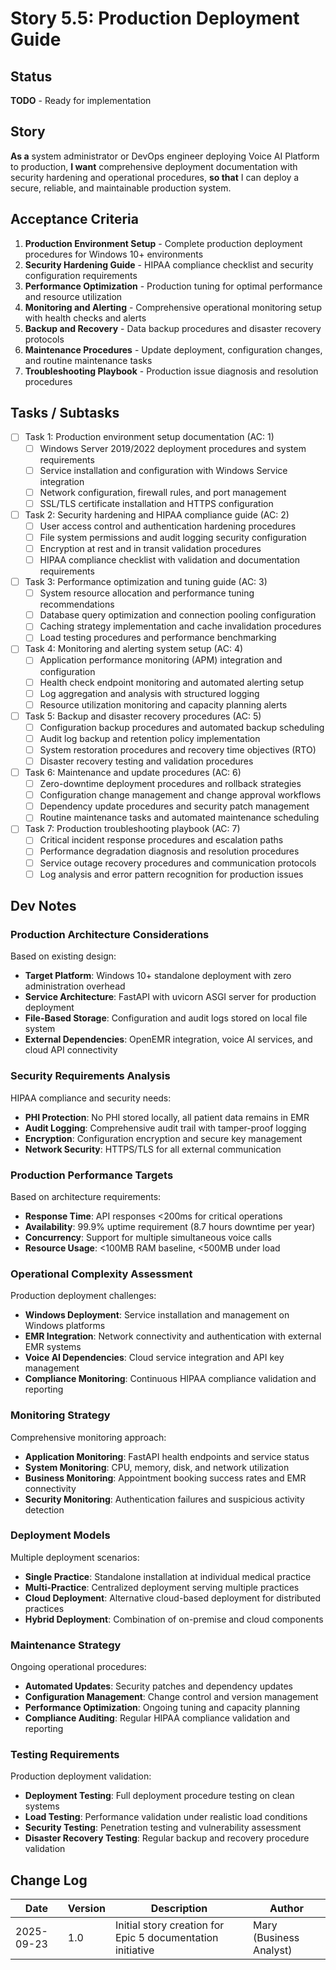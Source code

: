 # Story 5.5: Production Deployment Guide

## Status
**TODO** - Ready for implementation

## Story
**As a** system administrator or DevOps engineer deploying Voice AI Platform to production,
**I want** comprehensive deployment documentation with security hardening and operational procedures,
**so that** I can deploy a secure, reliable, and maintainable production system.

## Acceptance Criteria
1. **Production Environment Setup** - Complete production deployment procedures for Windows 10+ environments
2. **Security Hardening Guide** - HIPAA compliance checklist and security configuration requirements
3. **Performance Optimization** - Production tuning for optimal performance and resource utilization
4. **Monitoring and Alerting** - Comprehensive operational monitoring setup with health checks and alerts
5. **Backup and Recovery** - Data backup procedures and disaster recovery protocols
6. **Maintenance Procedures** - Update deployment, configuration changes, and routine maintenance tasks
7. **Troubleshooting Playbook** - Production issue diagnosis and resolution procedures

## Tasks / Subtasks
- [ ] Task 1: Production environment setup documentation (AC: 1)
  - [ ] Windows Server 2019/2022 deployment procedures and system requirements
  - [ ] Service installation and configuration with Windows Service integration
  - [ ] Network configuration, firewall rules, and port management
  - [ ] SSL/TLS certificate installation and HTTPS configuration
- [ ] Task 2: Security hardening and HIPAA compliance guide (AC: 2)
  - [ ] User access control and authentication hardening procedures
  - [ ] File system permissions and audit logging security configuration
  - [ ] Encryption at rest and in transit validation procedures
  - [ ] HIPAA compliance checklist with validation and documentation requirements
- [ ] Task 3: Performance optimization and tuning guide (AC: 3)
  - [ ] System resource allocation and performance tuning recommendations
  - [ ] Database query optimization and connection pooling configuration
  - [ ] Caching strategy implementation and cache invalidation procedures
  - [ ] Load testing procedures and performance benchmarking
- [ ] Task 4: Monitoring and alerting system setup (AC: 4)
  - [ ] Application performance monitoring (APM) integration and configuration
  - [ ] Health check endpoint monitoring and automated alerting setup
  - [ ] Log aggregation and analysis with structured logging
  - [ ] Resource utilization monitoring and capacity planning alerts
- [ ] Task 5: Backup and disaster recovery procedures (AC: 5)
  - [ ] Configuration backup procedures and automated backup scheduling
  - [ ] Audit log backup and retention policy implementation
  - [ ] System restoration procedures and recovery time objectives (RTO)
  - [ ] Disaster recovery testing and validation procedures
- [ ] Task 6: Maintenance and update procedures (AC: 6)
  - [ ] Zero-downtime deployment procedures and rollback strategies
  - [ ] Configuration change management and change approval workflows
  - [ ] Dependency update procedures and security patch management
  - [ ] Routine maintenance tasks and automated maintenance scheduling
- [ ] Task 7: Production troubleshooting playbook (AC: 7)
  - [ ] Critical incident response procedures and escalation paths
  - [ ] Performance degradation diagnosis and resolution procedures
  - [ ] Service outage recovery procedures and communication protocols
  - [ ] Log analysis and error pattern recognition for production issues

## Dev Notes

### Production Architecture Considerations
Based on existing design:
- **Target Platform**: Windows 10+ standalone deployment with zero administration overhead
- **Service Architecture**: FastAPI with uvicorn ASGI server for production deployment
- **File-Based Storage**: Configuration and audit logs stored on local file system
- **External Dependencies**: OpenEMR integration, voice AI services, and cloud API connectivity

### Security Requirements Analysis
HIPAA compliance and security needs:
- **PHI Protection**: No PHI stored locally, all patient data remains in EMR
- **Audit Logging**: Comprehensive audit trail with tamper-proof logging
- **Encryption**: Configuration encryption and secure key management
- **Network Security**: HTTPS/TLS for all external communication

### Production Performance Targets
Based on architecture requirements:
- **Response Time**: API responses <200ms for critical operations
- **Availability**: 99.9% uptime requirement (8.7 hours downtime per year)
- **Concurrency**: Support for multiple simultaneous voice calls
- **Resource Usage**: <100MB RAM baseline, <500MB under load

### Operational Complexity Assessment
Production deployment challenges:
- **Windows Deployment**: Service installation and management on Windows platforms
- **EMR Integration**: Network connectivity and authentication with external EMR systems
- **Voice AI Dependencies**: Cloud service integration and API key management
- **Compliance Monitoring**: Continuous HIPAA compliance validation and reporting

### Monitoring Strategy
Comprehensive monitoring approach:
- **Application Monitoring**: FastAPI health endpoints and service status
- **System Monitoring**: CPU, memory, disk, and network utilization
- **Business Monitoring**: Appointment booking success rates and EMR connectivity
- **Security Monitoring**: Authentication failures and suspicious activity detection

### Deployment Models
Multiple deployment scenarios:
- **Single Practice**: Standalone installation at individual medical practice
- **Multi-Practice**: Centralized deployment serving multiple practices
- **Cloud Deployment**: Alternative cloud-based deployment for distributed practices
- **Hybrid Deployment**: Combination of on-premise and cloud components

### Maintenance Strategy
Ongoing operational procedures:
- **Automated Updates**: Security patches and dependency updates
- **Configuration Management**: Change control and version management
- **Performance Optimization**: Ongoing tuning and capacity planning
- **Compliance Auditing**: Regular HIPAA compliance validation and reporting

### Testing Requirements
Production deployment validation:
- **Deployment Testing**: Full deployment procedure testing on clean systems
- **Load Testing**: Performance validation under realistic load conditions
- **Security Testing**: Penetration testing and vulnerability assessment
- **Disaster Recovery Testing**: Regular backup and recovery procedure validation

## Change Log
| Date | Version | Description | Author |
|------|---------|-------------|--------|
| 2025-09-23 | 1.0 | Initial story creation for Epic 5 documentation initiative | Mary (Business Analyst) |
